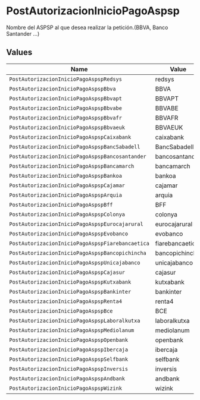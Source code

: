 # PostAutorizacionInicioPagoAspsp

Nombre del ASPSP al que desea realizar la petición.(BBVA, Banco Santander ...)


## Values

| Name                                             | Value                                            |
| ------------------------------------------------ | ------------------------------------------------ |
| `PostAutorizacionInicioPagoAspspRedsys`          | redsys                                           |
| `PostAutorizacionInicioPagoAspspBbva`            | BBVA                                             |
| `PostAutorizacionInicioPagoAspspBbvapt`          | BBVAPT                                           |
| `PostAutorizacionInicioPagoAspspBbvabe`          | BBVABE                                           |
| `PostAutorizacionInicioPagoAspspBbvafr`          | BBVAFR                                           |
| `PostAutorizacionInicioPagoAspspBbvaeuk`         | BBVAEUK                                          |
| `PostAutorizacionInicioPagoAspspCaixabank`       | caixabank                                        |
| `PostAutorizacionInicioPagoAspspBancSabadell`    | BancSabadell                                     |
| `PostAutorizacionInicioPagoAspspBancosantander`  | bancosantander                                   |
| `PostAutorizacionInicioPagoAspspBancamarch`      | bancamarch                                       |
| `PostAutorizacionInicioPagoAspspBankoa`          | bankoa                                           |
| `PostAutorizacionInicioPagoAspspCajamar`         | cajamar                                          |
| `PostAutorizacionInicioPagoAspspArquia`          | arquia                                           |
| `PostAutorizacionInicioPagoAspspBff`             | BFF                                              |
| `PostAutorizacionInicioPagoAspspColonya`         | colonya                                          |
| `PostAutorizacionInicioPagoAspspEurocajarural`   | eurocajarural                                    |
| `PostAutorizacionInicioPagoAspspEvobanco`        | evobanco                                         |
| `PostAutorizacionInicioPagoAspspFiarebancaetica` | fiarebancaetica                                  |
| `PostAutorizacionInicioPagoAspspBancopichincha`  | bancopichincha                                   |
| `PostAutorizacionInicioPagoAspspUnicajabanco`    | unicajabanco                                     |
| `PostAutorizacionInicioPagoAspspCajasur`         | cajasur                                          |
| `PostAutorizacionInicioPagoAspspKutxabank`       | kutxabank                                        |
| `PostAutorizacionInicioPagoAspspBankinter`       | bankinter                                        |
| `PostAutorizacionInicioPagoAspspRenta4`          | renta4                                           |
| `PostAutorizacionInicioPagoAspspBce`             | BCE                                              |
| `PostAutorizacionInicioPagoAspspLaboralkutxa`    | laboralkutxa                                     |
| `PostAutorizacionInicioPagoAspspMediolanum`      | mediolanum                                       |
| `PostAutorizacionInicioPagoAspspOpenbank`        | openbank                                         |
| `PostAutorizacionInicioPagoAspspIbercaja`        | ibercaja                                         |
| `PostAutorizacionInicioPagoAspspSelfbank`        | selfbank                                         |
| `PostAutorizacionInicioPagoAspspInversis`        | inversis                                         |
| `PostAutorizacionInicioPagoAspspAndbank`         | andbank                                          |
| `PostAutorizacionInicioPagoAspspWizink`          | wizink                                           |